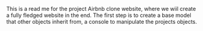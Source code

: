 This is a read me for the project Airbnb clone website, where we wiil
create a fully fledged website in the end. The first step is to create
a base model that other objects inherit from, a console to manipulate
the projects objects.
